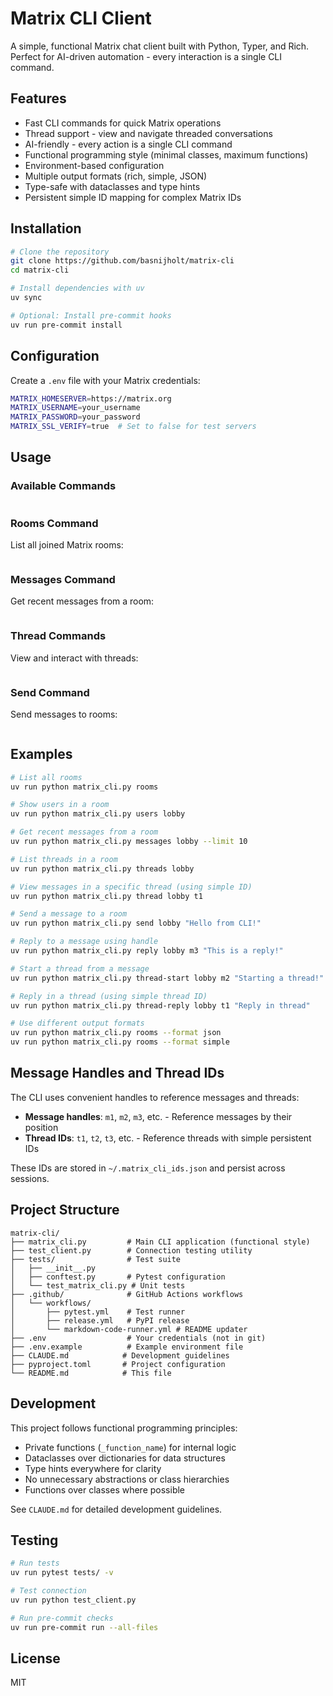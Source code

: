 # Matrix CLI Client

A simple, functional Matrix chat client built with Python, Typer, and Rich. Perfect for AI-driven automation - every interaction is a single CLI command.

## Features

- Fast CLI commands for quick Matrix operations
- Thread support - view and navigate threaded conversations
- AI-friendly - every action is a single CLI command
- Functional programming style (minimal classes, maximum functions)
- Environment-based configuration
- Multiple output formats (rich, simple, JSON)
- Type-safe with dataclasses and type hints
- Persistent simple ID mapping for complex Matrix IDs

## Installation

```bash
# Clone the repository
git clone https://github.com/basnijholt/matrix-cli
cd matrix-cli

# Install dependencies with uv
uv sync

# Optional: Install pre-commit hooks
uv run pre-commit install
```

## Configuration

Create a `.env` file with your Matrix credentials:

```bash
MATRIX_HOMESERVER=https://matrix.org
MATRIX_USERNAME=your_username
MATRIX_PASSWORD=your_password
MATRIX_SSL_VERIFY=true  # Set to false for test servers
```

## Usage

### Available Commands

<!-- [[[cog
import subprocess
result = subprocess.run(["python", "matrix_cli.py", "--help"], capture_output=True, text=True)
print("```")
print(result.stdout.strip())
print("```")
]]] -->
```

```
<!-- [[[end]]] -->

### Rooms Command

List all joined Matrix rooms:

<!-- [[[cog
import subprocess
result = subprocess.run(["python", "matrix_cli.py", "rooms", "--help"], capture_output=True, text=True)
print("```")
print(result.stdout.strip())
print("```")
]]] -->
```

```
<!-- [[[end]]] -->

### Messages Command

Get recent messages from a room:

<!-- [[[cog
import subprocess
result = subprocess.run(["python", "matrix_cli.py", "messages", "--help"], capture_output=True, text=True)
print("```")
print(result.stdout.strip())
print("```")
]]] -->
```

```
<!-- [[[end]]] -->

### Thread Commands

View and interact with threads:

<!-- [[[cog
import subprocess
result = subprocess.run(["python", "matrix_cli.py", "threads", "--help"], capture_output=True, text=True)
print("```")
print(result.stdout.strip())
print("```")
]]] -->
```

```
<!-- [[[end]]] -->

### Send Command

Send messages to rooms:

<!-- [[[cog
import subprocess
result = subprocess.run(["python", "matrix_cli.py", "send", "--help"], capture_output=True, text=True)
print("```")
print(result.stdout.strip())
print("```")
]]] -->
```

```
<!-- [[[end]]] -->

## Examples

```bash
# List all rooms
uv run python matrix_cli.py rooms

# Show users in a room
uv run python matrix_cli.py users lobby

# Get recent messages from a room
uv run python matrix_cli.py messages lobby --limit 10

# List threads in a room
uv run python matrix_cli.py threads lobby

# View messages in a specific thread (using simple ID)
uv run python matrix_cli.py thread lobby t1

# Send a message to a room
uv run python matrix_cli.py send lobby "Hello from CLI!"

# Reply to a message using handle
uv run python matrix_cli.py reply lobby m3 "This is a reply!"

# Start a thread from a message
uv run python matrix_cli.py thread-start lobby m2 "Starting a thread!"

# Reply in a thread (using simple thread ID)
uv run python matrix_cli.py thread-reply lobby t1 "Reply in thread"

# Use different output formats
uv run python matrix_cli.py rooms --format json
uv run python matrix_cli.py rooms --format simple
```

## Message Handles and Thread IDs

The CLI uses convenient handles to reference messages and threads:

- **Message handles**: `m1`, `m2`, `m3`, etc. - Reference messages by their position
- **Thread IDs**: `t1`, `t2`, `t3`, etc. - Reference threads with simple persistent IDs

These IDs are stored in `~/.matrix_cli_ids.json` and persist across sessions.

## Project Structure

```
matrix-cli/
├── matrix_cli.py         # Main CLI application (functional style)
├── test_client.py        # Connection testing utility
├── tests/                # Test suite
│   ├── __init__.py
│   ├── conftest.py       # Pytest configuration
│   └── test_matrix_cli.py # Unit tests
├── .github/              # GitHub Actions workflows
│   └── workflows/
│       ├── pytest.yml    # Test runner
│       ├── release.yml   # PyPI release
│       └── markdown-code-runner.yml # README updater
├── .env                  # Your credentials (not in git)
├── .env.example          # Example environment file
├── CLAUDE.md            # Development guidelines
├── pyproject.toml       # Project configuration
└── README.md            # This file
```

## Development

This project follows functional programming principles:
- Private functions (`_function_name`) for internal logic
- Dataclasses over dictionaries for data structures
- Type hints everywhere for clarity
- No unnecessary abstractions or class hierarchies
- Functions over classes where possible

See `CLAUDE.md` for detailed development guidelines.

## Testing

```bash
# Run tests
uv run pytest tests/ -v

# Test connection
uv run python test_client.py

# Run pre-commit checks
uv run pre-commit run --all-files
```

## License

MIT
